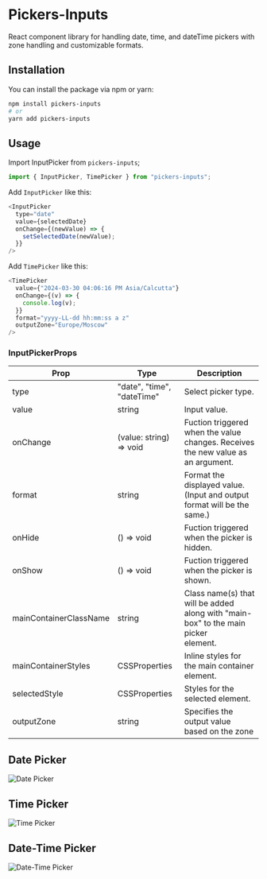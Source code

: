 # Pickers-Inputs

React component library for handling date, time, and dateTime pickers with zone handling and customizable formats.

## Installation

You can install the package via npm or yarn:

```bash
npm install pickers-inputs
# or
yarn add pickers-inputs
```

## Usage

Import InputPicker from `pickers-inputs`;

```javascript
import { InputPicker, TimePicker } from "pickers-inputs";
```

Add `InputPicker` like this:

```javascript
<InputPicker
  type="date"
  value={selectedDate}
  onChange={(newValue) => {
    setSelectedDate(newValue);
  }}
/>
```


Add `TimePicker` like this:

```javascript
<TimePicker
  value={"2024-03-30 04:06:16 PM Asia/Calcutta"}
  onChange={(v) => {
    console.log(v);
  }}
  format="yyyy-LL-dd hh:mm:ss a z"
  outputZone="Europe/Moscow"
/>
```


### InputPickerProps

| Prop                   | Type                       | Description                                                                              |
| ---------------------- | -------------------------- | ---------------------------------------------------------------------------------------- |
| type                   | "date", "time", "dateTime" | Select picker type.                                                                      |
| value                  | string                     | Input value.                                                                             |
| onChange               | (value: string) => void    | Fuction triggered when the value changes. Receives the new value as an argument.         |
| format                 | string                     | Format the displayed value.(Input and output format will be the same.)                   |
| onHide                 | () => void                 | Fuction triggered when the picker is hidden.                                             |
| onShow                 | () => void                 | Fuction triggered when the picker is shown.                                              |
| mainContainerClassName | string                     | Class name(s) that will be added along with "main-box" to the main picker <div> element. |
| mainContainerStyles    | CSSProperties              | Inline styles for the main container element.                                            |
| selectedStyle          | CSSProperties              | Styles for the selected element.                                                         |
| outputZone             | string                     | Specifies the output value based on the zone                                             |

## Date Picker

![Date Picker](https://firebasestorage.googleapis.com/v0/b/team-unibrains.appspot.com/o/date.png?alt=media)

## Time Picker

![Time Picker](https://firebasestorage.googleapis.com/v0/b/team-unibrains.appspot.com/o/time.png?alt=media)

## Date-Time Picker

![Date-Time Picker](https://firebasestorage.googleapis.com/v0/b/team-unibrains.appspot.com/o/date-time.png?alt=media)
